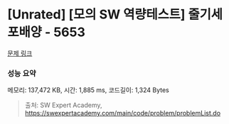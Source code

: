 # [Unrated] [모의 SW 역량테스트] 줄기세포배양 - 5653 

[문제 링크](https://swexpertacademy.com/main/code/problem/problemDetail.do?contestProbId=AWXRJ8EKe48DFAUo) 

### 성능 요약

메모리: 137,472 KB, 시간: 1,885 ms, 코드길이: 1,324 Bytes



> 출처: SW Expert Academy, https://swexpertacademy.com/main/code/problem/problemList.do